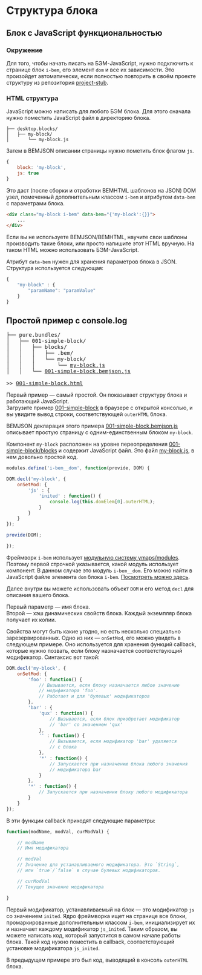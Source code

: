 # Структура блока

## Блок с JavaScript функциональностью

### Окружение

Для того, чтобы начать писать на БЭМ-JavaScript, нужно подключить к странице блок
`i-bem`, его элемент `dom` и все их зависимости. Это произойдет автоматически,
если полностью повторить в своём проекте структуру из репозитория
[project-stub](https://github.com/bem/project-stub/tree/bem-core).

### HTML структура

JavaScript можно написать для любого БЭМ блока. Для этого сначала нужно поместить
JavaScript файл в директорию блока.

```
├── desktop.blocks/
│   ├── my-block/
│       └── my-block.js
```

Затем в BEMJSON описании страницы нужно пометить блок флагом `js`.

```js
{
    block: 'my-block',
    js: true
}
```

Это даст (после сборки и отработки BEMHTML шаблонов на JSON) DOM узел,
помеченный дополнительным классом `i-bem` и атрибутом `data-bem` с параметрами
блока.

```html
<div class="my-block i-bem" data-bem="{'my-block':{}}">
    ...
</div>
```

Если вы не используете BEMJSON/BEMHTML, научите свои шаблоны производить такие
блоки, или просто напишите этот HTML вручную. На таком HTML можно использовать
БЭМ-JavaScript.

Атрибут `data-bem` нужен для хранения параметров блока в JSON. Структура
используется следующая:

```js
{
    "my-block" : {
        "paramName": "paramValue"
    }
}
```

## Простой пример с console.log

<pre>├── pure.bundles/
│   ├── 001-simple-block/
│   │   ├── blocks/
│   │   │   ├── .bem/
│   │   │   └── my-block/
│   │   │       └── <a href="https://github.com/bem/bem-js-tutorial/blob/master/pure.bundles/001-simple-block/blocks/my-block/my-block.js">my-block.js</a>
│   │   └── <a href="https://github.com/bem/bem-js-tutorial/blob/master/pure.bundles/001-simple-block/001-simple-block.bemjson.js">001-simple-block.bemjson.js</a>

>> <a href="http://bem.github.io/bem-js-tutorial/pure.bundles/001-simple-block/001-simple-block.html">001-simple-block.html</a></pre>

Первый пример — самый простой. Он показывает структуру блока и работающий
JavaScript.<br/>
Загрузите пример
[001-simple-block](http://bem.github.io/bem-js-tutorial/pure.bundles/001-simple-block/001-simple-block.html)
в браузере с открытой консолью, и вы увидите вывод строки, соответствующей
`outerHTML` блока.

BEMJSON декларация этого примера
[001-simple-block.bemjson.js](https://github.com/bem/bem-js-tutorial/blob/master/pure.bundles/001-simple-block/001-simple-block.bemjson.js)
описывает простую страницу с одним-единственным блоком `my-block`.

Компонент `my-block` расположен на уровне переопределения
[001-simple-block/blocks](https://github.com/bem/bem-js-tutorial/tree/master/pure.bundles/001-simple-block/blocks/my-block)
и содержит JavaScript файл. Это файл
[my-block.js](https://github.com/bem/bem-js-tutorial/blob/master/pure.bundles/001-simple-block/blocks/my-block/my-block.js),
в нем довольно простой код.

```js
modules.define('i-bem__dom', function(provide, DOM) {

DOM.decl('my-block', {
    onSetMod: {
        'js' : {
            'inited' : function() {
                console.log(this.domElem[0].outerHTML);
            }
        }
    }
});

provide(DOM);

});
```

Фреймворк `i-bem` использует 
[модульную систему
ymaps/modules](https://github.com/ymaps/modules). Поэтому первой строчкой
указывается, какой модуль использует компонент. В данном случае это модуль
`i-bem__dom`. Его можно найти в JavaScript файле элемента `dom` блока `i-bem`.
[Посмотреть можно
здесь](https://github.com/bem/bem-core/blob/v1/common.blocks/i-bem/__dom/i-bem__dom.js).

Далее внутри вы можете использовать объект `DOM` и его метод `decl` для описания
вашего блока.

Первый параметр — имя блока.<br/>
Второй — хэш динамических свойств блока. Каждый экземпляр блока получает их
копии.

Свойства могут быть какие угодно, но есть несколько специально
зарезервированных. Одно из них — `onSetMod`, его можно увидеть в следующем примере.
Оно используется для хранения функций callback, которые нужно позвать, если блоку
назначается соответствующий модификатор. Синтаксис вот такой:

```js
DOM.decl('my-block', {
    onSetMod: {
        'foo' : function() {
            // Вызывается, если блоку назначается любое значение
            // модификатора 'foo'.
            // Работает и для 'булевых' модификаторов
        },
        'bar' : {
            'qux' : function() {
                // Вызывается, если блок приобретает модификатор
                // 'bar' со значением 'qux'
            },
            '' : function() {
                // Вызывается, если модификатор 'bar' удаляется
                // с блока
            },
            '*' : function() {
                // Запускается при назначению блока любого значения
                // модификатора bar
            }
        },
        '*' : function() {
            // Запускается при назначении блоку любого модификатора
        }
    }
});
```

В эти функции callback приходят следующие параметры:

```js
function(modName, modVal, curModVal) {

    // modName
    // Имя модификатора

    // modVal
    // Значение для устанавливаемого модификатора. Это `String`,
    // или `true`/`false` в случае булевых модификаторов.

    // curModVal
    // Текущее значение модификатора

}
```

Первый модификатор, устанавливаемый на блок — это модификатор `js` со значением
`inited`.
Ядро фреймворка ищет на странице все блоки, промаркированные дополнительным
классом `i-bem`, инициализирует их и назначает каждому модификатор `js_inited`.
Таким образом, вы можете написать код, который запустится в самом начале работы
блока. Такой код нужно поместить в callback, соответствующий установке
модификатора `js_inited`.

В предыдущем примере это был код, выводящий в консоль `outerHTML` блока.
